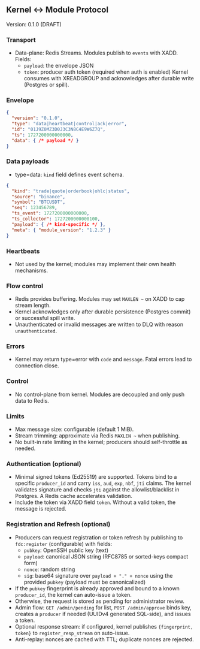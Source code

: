 ## Kernel ↔ Module Protocol

Version: 0.1.0 (DRAFT)

### Transport
- Data-plane: Redis Streams. Modules publish to `events` with XADD. Fields:
  - `payload`: the envelope JSON
  - `token`: producer auth token (required when auth is enabled)
  Kernel consumes with XREADGROUP and acknowledges after durable write (Postgres or spill).

### Envelope
```json
{
  "version": "0.1.0",
  "type": "data|heartbeat|control|ack|error",
  "id": "01J9Z0MZ3D0J3C3N8C4E9W6Z7Q",
  "ts": 1727200000000000,
  "data": { /* payload */ }
}
```
### Data payloads
- type=data: `kind` field defines event schema.
```json
{
  "kind": "trade|quote|orderbook|ohlc|status",
  "source": "binance",
  "symbol": "BTCUSDT",
  "seq": 123456789,
  "ts_event": 1727200000000000,
  "ts_collector": 1727200000000100,
  "payload": { /* kind-specific */ },
  "meta": { "module_version": "1.2.3" }
}
```

### Heartbeats
- Not used by the kernel; modules may implement their own health mechanisms.

### Flow control
- Redis provides buffering. Modules may set `MAXLEN ~` on XADD to cap stream length.
- Kernel acknowledges only after durable persistence (Postgres commit) or successful spill write.
 - Unauthenticated or invalid messages are written to DLQ with reason `unauthenticated`.

### Errors
- Kernel may return type=error with `code` and `message`. Fatal errors lead to connection close.

### Control
- No control-plane from kernel. Modules are decoupled and only push data to Redis.

### Limits
- Max message size: configurable (default 1 MiB).
- Stream trimming: approximate via Redis `MAXLEN ~` when publishing.
- No built-in rate limiting in the kernel; producers should self-throttle as needed.

### Authentication (optional)
- Minimal signed tokens (Ed25519) are supported. Tokens bind to a specific `producer_id` and carry `iss`, `aud`, `exp`, `nbf`, `jti` claims. The kernel validates signature and checks `jti` against the allowlist/blacklist in Postgres. A Redis cache accelerates validation.
- Include the token via XADD field `token`. Without a valid token, the message is rejected.

### Registration and Refresh (optional)
- Producers can request registration or token refresh by publishing to `fdc:register` (configurable) with fields:
  - `pubkey`: OpenSSH public key (text)
  - `payload`: canonical JSON string (RFC8785 or sorted-keys compact form)
  - `nonce`: random string
  - `sig`: base64 signature over `payload + "." + nonce` using the provided `pubkey` (payload must be canonicalized)
 - If the `pubkey` fingerprint is already approved and bound to a known `producer_id`, the kernel can auto-issue a token.
- Otherwise, the request is stored as pending for administrator review.
 - Admin flow: `GET /admin/pending` for list, `POST /admin/approve` binds key, creates a `producer` if needed (UUIDv4 generated SQL-side), and issues a token.
 - Optional response stream: if configured, kernel publishes `{fingerprint, token}` to `register_resp_stream` on auto-issue.
 - Anti-replay: nonces are cached with TTL; duplicate nonces are rejected.

